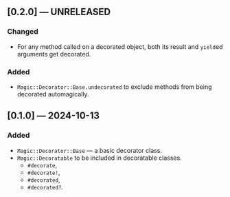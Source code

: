 ## [0.2.0] — UNRELEASED

### Changed

- For any method called on a decorated object, both its result and `yield`ed arguments get decorated.

### Added

- `Magic::Decorator::Base.undecorated` to exclude methods from being decorated automagically.


## [0.1.0] — 2024-10-13

### Added

- `Magic::Decorator::Base` — a basic decorator class.
- `Magic::Decoratable` to be included in decoratable classes.
	- `#decorate`,
	- `#decorate!`,
	- `#decorated`,
	- `#decorated?`.
